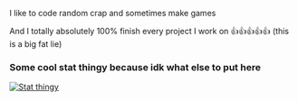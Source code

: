 I like to code random crap and sometimes make games

And I totally absolutely 100% finish every project I work on 👍👍👍👍👍
(this is a big fat lie)

### Some cool stat thingy because idk what else to put here
<!-- Github Stats -->
[![Stat thingy](https://github-readme-stats.vercel.app/api?username=MASTRIO&theme=shades-of-purple&count_private=true&show_icons=true&include_all_commits=true)](https://github.com/anuraghazra/github-readme-stats)
